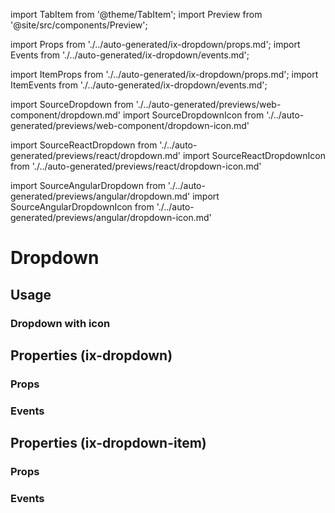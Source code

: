 import TabItem from '@theme/TabItem';
import Preview from '@site/src/components/Preview';

import Props from './../auto-generated/ix-dropdown/props.md';
import Events from './../auto-generated/ix-dropdown/events.md';

import ItemProps from './../auto-generated/ix-dropdown/props.md';
import ItemEvents from './../auto-generated/ix-dropdown/events.md';

import SourceDropdown from './../auto-generated/previews/web-component/dropdown.md'
import SourceDropdownIcon from './../auto-generated/previews/web-component/dropdown-icon.md'

import SourceReactDropdown from './../auto-generated/previews/react/dropdown.md'
import SourceReactDropdownIcon from './../auto-generated/previews/react/dropdown-icon.md'

import SourceAngularDropdown from './../auto-generated/previews/angular/dropdown.md'
import SourceAngularDropdownIcon from './../auto-generated/previews/angular/dropdown-icon.md'

# Dropdown

## Usage

<Preview name="dropdown" height="16rem">
  <TabItem value="javascript">
    <SourceDropdown />
  </TabItem>
  <TabItem value="react">
    <SourceReactDropdown />
  </TabItem>
  <TabItem value="angular">
    <SourceAngularDropdown />
  </TabItem>
</Preview>

### Dropdown with icon

<Preview name="dropdown-icon" height="16rem">
  <TabItem value="javascript">
    <SourceDropdownIcon />
  </TabItem>
  <TabItem value="react">
    <SourceReactDropdownIcon />
  </TabItem>
  <TabItem value="angular">
    <SourceAngularDropdownIcon />
  </TabItem>
</Preview>

## Properties (ix-dropdown)

### Props

<Props />

### Events

<Events />

## Properties (ix-dropdown-item)

### Props

<ItemProps />

### Events

<ItemEvents />
